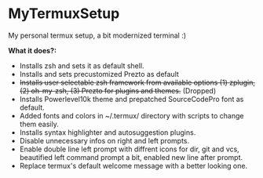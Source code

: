 # MyTermuxSetup
My personal termux setup, a bit modernized terminal :)

**What it does?:** 
- Installs zsh and sets it as default shell.
- Installs and sets precustomized Prezto as default 
- ~~Installs user selectable zsh framework from available options (1) zplugin, (2) oh-my-zsh, (3) Prezto for plugins and themes.~~ (Dropped)
- Installs Powerlevel10k theme and prepatched SourceCodePro font as default.
- Added fonts and colors in ~/.termux/ directory with scripts to change them easily.
- Installs syntax highlighter and autosuggestion plugins.
- Disable unnecessary infos on right and left prompts.
- Enable double line left prompt with diffrent icons for dir, git and vcs, beautified left command prompt a bit, enabled new line after prompt.
- Replace termux's default welcome message with a better looking one.

